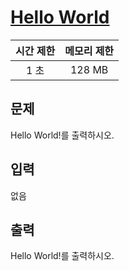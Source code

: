 # [Hello World](https://www.acmicpc.net/problem/2557)

| 시간 제한 | 메모리 제한 |
| :-------: | :---------: |
| 1 초      | 128 MB      |

## 문제

Hello World!를 출력하시오.


## 입력

없음


## 출력

Hello World!를 출력하시오.

